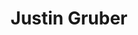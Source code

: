 ---
title: "Justin Gruber"
draft: false
jobtitle: "Plumber"
promoted: true
weight: 8
layout: team
---